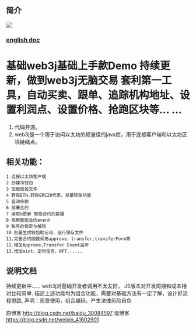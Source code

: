 ## 简介
[![](https://jitpack.io/v/jambestwick/web3jdemo.svg)](https://jitpack.io/#jambestwick/web3jdemo)
### **[english doc](https://github.com/jambestwick/we3jdemo/blob/master/README.EN.MD)**
# 基础web3j基础上手款Demo 持续更新，做到web3j无脑交易 套利第一工具，自动买卖、跟单、追踪机构地址、设置利润点、设置价格、抢跑区块等... ...

1. 代码开源。
2. web3j是一个用于访问以太坊的轻量级的java库，用于连接客户端和以太坊区块链结点。
## 相关功能：
    1 连接以太坊客户端
    2 创建冷钱包
    3 加载钱包文件
    4 转账ETH,转账ERC20代币，批量转账功能
    5 查询余额
    6 部署合约
    7 读取&更新 智能合约的数据
    8 观察智能合约event
    9 账号的锁定与解锁
    10 批量生成钱包助记词，逐行保存文件
    11.完善合约函数调用approve，transfer,transferForm等
    12.增加Approve,Transfer Event监听
    13.增加mint，定时任务，NFT......
## 说明文档
持续更新中......
web3j对基础开发者调用不太友好，
JS版本对开发周期和成本相对比较简单.
描述上述功能均为组合功能，需要对基础方法有一定了解，设计好流程思路,
声明：恶意使用，组合编码，产生法律风险自负

原博客 http://blog.csdn.net/baidu_30084597
现博客 https://blog.csdn.net/weixin_41602901



